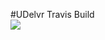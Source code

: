 #UDelvr
Travis Build <br><img src="https://travis-ci.org/PrasadShirsath/Gryffindor.svg?branch=master">

